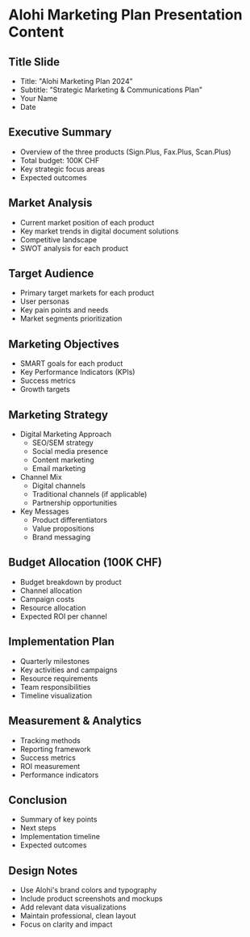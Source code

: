 # Alohi Marketing Plan Presentation Content

## Title Slide
- Title: "Alohi Marketing Plan 2024"
- Subtitle: "Strategic Marketing & Communications Plan"
- Your Name
- Date

## Executive Summary
- Overview of the three products (Sign.Plus, Fax.Plus, Scan.Plus)
- Total budget: 100K CHF
- Key strategic focus areas
- Expected outcomes

## Market Analysis
- Current market position of each product
- Key market trends in digital document solutions
- Competitive landscape
- SWOT analysis for each product

## Target Audience
- Primary target markets for each product
- User personas
- Key pain points and needs
- Market segments prioritization

## Marketing Objectives
- SMART goals for each product
- Key Performance Indicators (KPIs)
- Success metrics
- Growth targets

## Marketing Strategy
- Digital Marketing Approach
  - SEO/SEM strategy
  - Social media presence
  - Content marketing
  - Email marketing
- Channel Mix
  - Digital channels
  - Traditional channels (if applicable)
  - Partnership opportunities
- Key Messages
  - Product differentiators
  - Value propositions
  - Brand messaging

## Budget Allocation (100K CHF)
- Budget breakdown by product
- Channel allocation
- Campaign costs
- Resource allocation
- Expected ROI per channel

## Implementation Plan
- Quarterly milestones
- Key activities and campaigns
- Resource requirements
- Team responsibilities
- Timeline visualization

## Measurement & Analytics
- Tracking methods
- Reporting framework
- Success metrics
- ROI measurement
- Performance indicators

## Conclusion
- Summary of key points
- Next steps
- Implementation timeline
- Expected outcomes

## Design Notes
- Use Alohi's brand colors and typography
- Include product screenshots and mockups
- Add relevant data visualizations
- Maintain professional, clean layout
- Focus on clarity and impact 